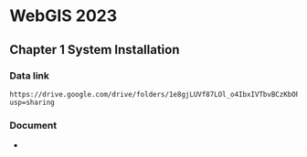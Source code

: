 # WebGIS 2023
## Chapter 1 System Installation

### Data link
```
https://drive.google.com/drive/folders/1e8gjLUVf87LOl_o4IbxIVTbvBCzKbOPb?usp=sharing
```

### Document
- 
